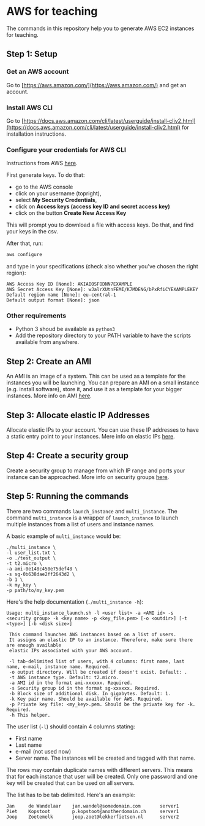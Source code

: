 # AWS for teaching

The commands in this repository help you to generate AWS EC2 instances for teaching.

## Step 1: Setup

### Get an AWS account

Go to [https://aws.amazon.com/](https://aws.amazon.com/) and get an account.

### Install AWS CLI

Go to [https://docs.aws.amazon.com/cli/latest/userguide/install-cliv2.html](https://docs.aws.amazon.com/cli/latest/userguide/install-cliv2.html) for installation instructions.

### Configure your credentials for AWS CLI

Instructions from AWS [here](https://docs.aws.amazon.com/cli/latest/userguide/cli-configure-files.html#cli-configure-files-methods).

First generate keys. To do that:

* go to the AWS console
* click on your username (topright),
* select **My Security Credentials**,
* click on **Access keys (access key ID and secret access key)**
* click on the button **Create New Access Key**

This will prompt you to download a file with access keys. Do that, and find your keys in the csv.

After that, run:

```sh
aws configure
```

and type in your specifications (check also whether you've chosen the right region):

```
AWS Access Key ID [None]: AKIAIOSFODNN7EXAMPLE
AWS Secret Access Key [None]: wJalrXUtnFEMI/K7MDENG/bPxRfiCYEXAMPLEKEY
Default region name [None]: eu-central-1
Default output format [None]: json
```

### Other requirements

* Python 3 shoud be available as `python3`
* Add the repository directory to your PATH variable to have the scripts available from anywhere.

## Step 2: Create an AMI

An AMI is an image of a system. This can be used as a template for the instances you will be launching. You can prepare an AMI on a small instance (e.g. install software), store it, and use it as a template for your bigger instances. More info on AMI [here](https://docs.aws.amazon.com/AWSEC2/latest/UserGuide/AMIs.html).

## Step 3: Allocate elastic IP Addresses

Allocate elastic IPs to your account. You can use these IP addresses to have a static entry point to your instances. Mere info on elastic IPs [here](https://docs.aws.amazon.com/AWSEC2/latest/UserGuide/elastic-ip-addresses-eip.html).

## Step 4: Create a security group

Create a security group to manage from which IP range and ports your instance can be approached. More info on security groups [here](https://docs.aws.amazon.com/vpc/latest/userguide/VPC_SecurityGroups.html).

## Step 5: Running the commands

There are two commands `launch_instance` and `multi_instance`. The command `multi_instance` is a wrapper of `launch_instance` to launch multiple instances from a list of users and instance names.

A basic example of `multi_instance` would be:

```sh]
./multi_instance \
-l user_list.txt \
-o ./test_output \
-t t2.micro \
-a ami-0e148c450e75def48 \
-s sg-0b638dae2ff2643d2 \
-b 1 \
-k my_key \
-p path/to/my_key.pem
```

Here's the help documentation (`./multi_instance -h`):

```
Usage: multi_instance_launch.sh -l <user list> -a <AMI id> -s <security group> -k <key name> -p <key_file.pem> [-o <outdir>] [-t <type>] [-b <disk size>]

 This command launches AWS instances based on a list of users.
 It assigns an elastic IP to an instance. Therefore, make sure there are enough available
 elastic IPs associated with your AWS account.

 -l tab-delimited list of users, with 4 columns: first name, last name, e-mail, instance name. Required.
 -o output directory. Will be created if doesn't exist. Default: .
 -t AWS instance type. Default: t2.micro.
 -a AMI id in the format ami-xxxxxx. Required.
 -s Security group id in the format sg-xxxxxx. Required.
 -b Block size of additional disk. In gigabytes. Default: 1.
 -k Key pair name. Should be available for AWS. Required.
 -p Private key file: <my_key>.pem. Should be the private key for -k. Required.
 -h This helper.
```

The user list (`-l`) should contain 4 columns stating:

* First name
* Last name
* e-mail (not used now)
* Server name. The instances will be created and tagged with that name.

The rows may contain duplicate names with different servers. This means that for each instance that user will be created. Only one password and one key will be created that can be used on all servers.

The list has to be tab delimited. Here's an example:

```
Jan     de Wandelaar    jan.wandel@somedomain.com       server1
Piet    Kopstoot        p.kopstoot@anotherdomain.ch     server1
Joop    Zoetemelk       joop.zoet@lekkerfietsen.nl      server2
```
